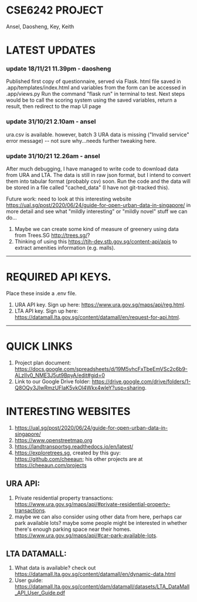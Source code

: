 # CSE6242 PROJECT
Ansel, Daosheng, Key, Keith

# LATEST UPDATES

### update 18/11/21 11.39pm - daosheng
Published first copy of questionnaire, served via Flask. html file saved in .app/templates/index.html and variables from the form can be accessed in .app/views.py
Run the command "flask run" in terminal to test.
Next steps would be to call the scoring system using the saved variables, return a result, then redirect to the map UI page

### update 31/10/21 2.10am - ansel
ura.csv is available. however, batch 3 URA data is missing ("Invalid service" error message) -- not sure why...needs further tweaking here.

### update 31/10/21 12.26am - ansel
After much debugging, I have managed to write code to download data from URA and LTA. The data is still in raw json format, but I intend to convert them into tabular format (probably csv) soon. Run the code and the data will be stored in a file called "cached_data" (I have not git-tracked this). 

Future work: need to look at this interesting website https://ual.sg/post/2020/06/24/guide-for-open-urban-data-in-singapore/ in more detail and see what "mildly interesting" or "mildly novel" stuff we can do...
1. Maybe we can create some kind of measure of greenery using data from Trees.SG http://trees.sg/?
2. Thinking of using this https://tih-dev.stb.gov.sg/content-api/apis to extract amenities information (e.g. malls).

-------------

# REQUIRED API KEYS. 
Place these inside a .env file.
1. URA API key. Sign up here: https://www.ura.gov.sg/maps/api/reg.html.
2. LTA API key. Sign up here: https://datamall.lta.gov.sg/content/datamall/en/request-for-api.html.

--------------

# QUICK LINKS
1. Project plan document: https://docs.google.com/spreadsheets/d/19M5vhcFxTbeEmVSc2c6b9-ALzIIv0_NME3J5ut9BpyA/edit#gid=0
2. Link to our Google Drive folder: https://drive.google.com/drive/folders/1-Q8OQy3JlwRmzUFlaK5vkOl4Wkx4wleY?usp=sharing.

# INTERESTING WEBSITES
1. https://ual.sg/post/2020/06/24/guide-for-open-urban-data-in-singapore/
2. https://www.openstreetmap.org
3. https://landtransportsg.readthedocs.io/en/latest/
4. https://exploretrees.sg, created by this guy: https://github.com/cheeaun; his other projects are at https://cheeaun.com/projects

## URA API:
1. Private residential property transactions: https://www.ura.gov.sg/maps/api/#private-residential-property-transactions.
2. maybe we can also consider using other data from here, perhaps car park available lots? maybe some people might be interested in whether there's enough parking space near their homes. https://www.ura.gov.sg/maps/api/#car-park-available-lots.

## LTA DATAMALL:
1. What data is available? check out https://datamall.lta.gov.sg/content/datamall/en/dynamic-data.html
2. User guide: https://datamall.lta.gov.sg/content/dam/datamall/datasets/LTA_DataMall_API_User_Guide.pdf
